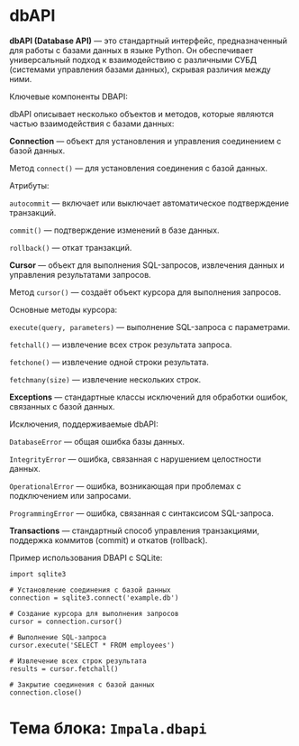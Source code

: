 # **dbAPI**

**dbAPI (Database API)** — это стандартный интерфейс, предназначенный для работы с базами данных в языке Python. 
Он обеспечивает универсальный подход к взаимодействию с различными СУБД (системами управления базами данных), скрывая различия между ними.

Ключевые компоненты DBAPI:

dbAPI описывает несколько объектов и методов, которые являются частью взаимодействия с базами данных:

**Connection** — объект для установления и управления соединением с базой данных.

Метод `connect()` — для установления соединения с базой данных.

Атрибуты:

`autocommit` — включает или выключает автоматическое подтверждение транзакций.

`commit()` — подтверждение изменений в базе данных.

`rollback()` — откат транзакций.

**Cursor** — объект для выполнения SQL-запросов, извлечения данных и управления результатами запросов.

Метод `cursor()` — создаёт объект курсора для выполнения запросов.

Основные методы курсора:

`execute(query, parameters)` — выполнение SQL-запроса с параметрами.

`fetchall()` — извлечение всех строк результата запроса.

`fetchone()` — извлечение одной строки результата.

`fetchmany(size)` — извлечение нескольких строк.

**Exceptions** — стандартные классы исключений для обработки ошибок, связанных с базой данных.

Исключения, поддерживаемые dbAPI:

`DatabaseError` — общая ошибка базы данных.

`IntegrityError` — ошибка, связанная с нарушением целостности данных.

`OperationalError` — ошибка, возникающая при проблемах с подключением или запросами.

`ProgrammingError` — ошибка, связанная с синтаксисом SQL-запроса.

**Transactions** — стандартный способ управления транзакциями, поддержка коммитов (commit) и откатов (rollback).

Пример использования DBAPI с SQLite:

```
import sqlite3

# Установление соединения с базой данных
connection = sqlite3.connect('example.db')

# Создание курсора для выполнения запросов
cursor = connection.cursor()

# Выполнение SQL-запроса
cursor.execute('SELECT * FROM employees')

# Извлечение всех строк результата
results = cursor.fetchall()

# Закрытие соединения с базой данных
connection.close()
```

# Тема блока: __`Impala.dbapi`__

